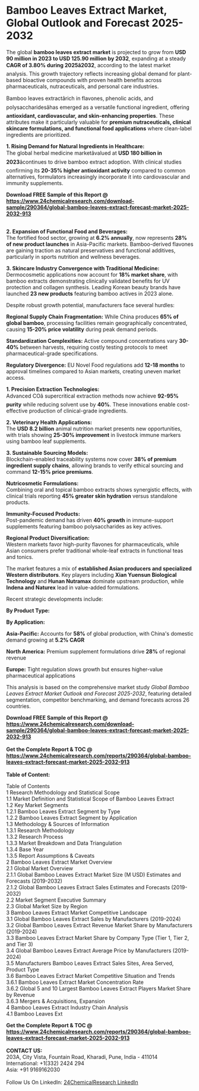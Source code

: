 <h1>Bamboo Leaves Extract Market, Global Outlook and Forecast 2025-2032</h1><p>The global <strong>bamboo leaves extract market</strong> is projected to grow from <strong>USD 90 million in 2023 to USD 125.90 million by 2032</strong>, expanding at a steady <strong>CAGR of 3.80% during 2025â2032</strong>, according to the latest market analysis. This growth trajectory reflects increasing global demand for plant-based bioactive compounds with proven health benefits across pharmaceuticals, nutraceuticals, and personal care industries.</p><p>Bamboo leaves extractârich in flavones, phenolic acids, and polysaccharidesâhas emerged as a versatile functional ingredient, offering <strong>antioxidant, cardiovascular, and skin-enhancing properties</strong>. These attributes make it particularly valuable for <strong>premium nutraceuticals, clinical skincare formulations, and functional food applications</strong> where clean-label ingredients are prioritized.</p><p><strong>1. Rising Demand for Natural Ingredients in Healthcare:</strong><br>
The global herbal medicine marketâvalued at <strong>USD 180 billion in 2023</strong>âcontinues to drive bamboo extract adoption. With clinical studies confirming its <strong>20-35% higher antioxidant activity</strong> compared to common alternatives, formulators increasingly incorporate it into cardiovascular and immunity supplements.</p><div><b>Download FREE Sample of this Report @ 
            <a href="https://www.24chemicalresearch.com/download-sample/290364/global-bamboo-leaves-extract-forecast-market-2025-2032-913">
            https://www.24chemicalresearch.com/download-sample/290364/global-bamboo-leaves-extract-forecast-market-2025-2032-913</a></b></div><br><p><strong>2. Expansion of Functional Food and Beverages:</strong><br>
The fortified food sector, growing at <strong>6.2% annually</strong>, now represents <strong>28% of new product launches</strong> in Asia-Pacific markets. Bamboo-derived flavones are gaining traction as natural preservatives and functional additives, particularly in sports nutrition and wellness beverages.</p><p><strong>3. Skincare Industry Convergence with Traditional Medicine:</strong><br>
Dermocosmetic applications now account for <strong>18% market share</strong>, with bamboo extracts demonstrating clinically validated benefits for UV protection and collagen synthesis. Leading Korean beauty brands have launched <strong>23 new products</strong> featuring bamboo actives in 2023 alone.</p><p>Despite robust growth potential, manufacturers face several hurdles:</p><p><strong>Regional Supply Chain Fragmentation:</strong> While China produces <strong>65% of global bamboo</strong>, processing facilities remain geographically concentrated, causing <strong>15-20% price volatility</strong> during peak demand periods.</p><p><strong>Standardization Complexities:</strong> Active compound concentrations vary <strong>30-40%</strong> between harvests, requiring costly testing protocols to meet pharmaceutical-grade specifications.</p><p><strong>Regulatory Divergence:</strong> EU Novel Food regulations add <strong>12-18 months</strong> to approval timelines compared to Asian markets, creating uneven market access.</p><p><strong>1. Precision Extraction Technologies:</strong><br>
Advanced COâ supercritical extraction methods now achieve <strong>92-95% purity</strong> while reducing solvent use by <strong>40%</strong>. These innovations enable cost-effective production of clinical-grade ingredients.</p><p><strong>2. Veterinary Health Applications:</strong><br>
The <strong>USD 8.2 billion</strong> animal nutrition market presents new opportunities, with trials showing <strong>25-30% improvement</strong> in livestock immune markers using bamboo leaf supplements.</p><p><strong>3. Sustainable Sourcing Models:</strong><br>
Blockchain-enabled traceability systems now cover <strong>38% of premium ingredient supply chains</strong>, allowing brands to verify ethical sourcing and command <strong>12-15% price premiums</strong>.</p><p><strong>Nutricosmetic Formulations:</strong><br>
	Combining oral and topical bamboo extracts shows synergistic effects, with clinical trials reporting <strong>45% greater skin hydration</strong> versus standalone products.</p><p><strong>Immunity-Focused Products:</strong><br>
	Post-pandemic demand has driven <strong>40% growth</strong> in immune-support supplements featuring bamboo polysaccharides as key actives.</p><p><strong>Regional Product Diversification:</strong><br>
	Western markets favor high-purity flavones for pharmaceuticals, while Asian consumers prefer traditional whole-leaf extracts in functional teas and tonics.</p><p>The market features a mix of <strong>established Asian producers and specialized Western distributors</strong>. Key players including <strong>Xian Yuensun Biological Technology</strong> and <strong>Hunan Nutramax</strong> dominate upstream production, while <strong>Indena and Naturex</strong> lead in value-added formulations.</p><p>Recent strategic developments include:</p><p><strong>By Product Type:</strong></p><p><strong>By Application:</strong></p><p><strong>Asia-Pacific:</strong> Accounts for <strong>58%</strong> of global production, with China's domestic demand growing at <strong>5.2% CAGR</strong></p><p><strong>North America:</strong> Premium supplement formulations drive <strong>28%</strong> of regional revenue</p><p><strong>Europe:</strong> Tight regulation slows growth but ensures higher-value pharmaceutical applications</p><p>This analysis is based on the comprehensive market study <em>Global Bamboo Leaves Extract Market Outlook and Forecast 2025-2032</em>, featuring detailed segmentation, competitor benchmarking, and demand forecasts across 26 countries.</p><div><b>Download FREE Sample of this Report @ 
            <a href="https://www.24chemicalresearch.com/download-sample/290364/global-bamboo-leaves-extract-forecast-market-2025-2032-913">
            https://www.24chemicalresearch.com/download-sample/290364/global-bamboo-leaves-extract-forecast-market-2025-2032-913</a></b></div><br><div><b>Get the Complete Report & TOC @ 
            <a href="https://www.24chemicalresearch.com/reports/290364/global-bamboo-leaves-extract-forecast-market-2025-2032-913">
            https://www.24chemicalresearch.com/reports/290364/global-bamboo-leaves-extract-forecast-market-2025-2032-913</a></b></div><br>
            <b>Table of Content:</b><p>Table of Contents<br />
1 Research Methodology and Statistical Scope<br />
1.1 Market Definition and Statistical Scope of Bamboo Leaves Extract<br />
1.2 Key Market Segments<br />
1.2.1 Bamboo Leaves Extract Segment by Type<br />
1.2.2 Bamboo Leaves Extract Segment by Application<br />
1.3 Methodology & Sources of Information<br />
1.3.1 Research Methodology<br />
1.3.2 Research Process<br />
1.3.3 Market Breakdown and Data Triangulation<br />
1.3.4 Base Year<br />
1.3.5 Report Assumptions & Caveats<br />
2 Bamboo Leaves Extract Market Overview<br />
2.1 Global Market Overview<br />
2.1.1 Global Bamboo Leaves Extract Market Size (M USD) Estimates and Forecasts (2019-2032)<br />
2.1.2 Global Bamboo Leaves Extract Sales Estimates and Forecasts (2019-2032)<br />
2.2 Market Segment Executive Summary<br />
2.3 Global Market Size by Region<br />
3 Bamboo Leaves Extract Market Competitive Landscape<br />
3.1 Global Bamboo Leaves Extract Sales by Manufacturers (2019-2024)<br />
3.2 Global Bamboo Leaves Extract Revenue Market Share by Manufacturers (2019-2024)<br />
3.3 Bamboo Leaves Extract Market Share by Company Type (Tier 1, Tier 2, and Tier 3)<br />
3.4 Global Bamboo Leaves Extract Average Price by Manufacturers (2019-2024)<br />
3.5 Manufacturers Bamboo Leaves Extract Sales Sites, Area Served, Product Type<br />
3.6 Bamboo Leaves Extract Market Competitive Situation and Trends<br />
3.6.1 Bamboo Leaves Extract Market Concentration Rate<br />
3.6.2 Global 5 and 10 Largest Bamboo Leaves Extract Players Market Share by Revenue<br />
3.6.3 Mergers & Acquisitions, Expansion<br />
4 Bamboo Leaves Extract Industry Chain Analysis<br />
4.1 Bamboo Leaves Ext</p><div><b>Get the Complete Report & TOC @ 
            <a href="https://www.24chemicalresearch.com/reports/290364/global-bamboo-leaves-extract-forecast-market-2025-2032-913">
            https://www.24chemicalresearch.com/reports/290364/global-bamboo-leaves-extract-forecast-market-2025-2032-913</a></b></div><br><b>CONTACT US:</b><br>
            203A, City Vista, Fountain Road, Kharadi, Pune, India - 411014<br>
            International: +1(332) 2424 294<br>
            Asia: +91 9169162030 <br><br>
            Follow Us On LinkedIn: <a href="https://www.linkedin.com/company/24chemicalresearch/">24ChemicalResearch LinkedIn</a>